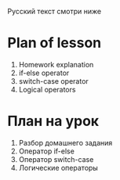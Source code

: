 Русский текст смотри ниже

# Plan of lesson

1. Homework explanation <br/>
2. if-else operator <br/>
3. switch-case operator <br/>
4. Logical operators <br/>

# План на урок <br/>
1. Разбор домашнего задания  <br/>
2. Оператор if-else  <br/>
3. Оператор switch-case  <br/>
4. Логические операторы  <br/>

